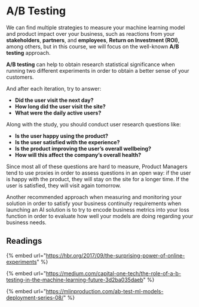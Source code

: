# A/B Testing

We can find multiple strategies to measure your machine learning model and product impact over your business, such as reactions from your **stakeholders**, **partners**, and **employees**, **Return on Investment \(ROI\)**, among others, but in this course, we will focus on the well-known **A/B testing** approach.

**A/B testing** can help to obtain research statistical significance when running two different experiments in order to obtain a better sense of your customers.

And after each iteration, try to answer:

* **Did the user visit the next day?**
* **How long did the user visit the site?**
* **What were the daily active users?**

Along with the study, you should conduct user research questions like:

* **Is the user happy using the product?**
* **Is the user satisfied with the experience?**
* **Is the product improving the user’s overall well­being?**
* **How will this affect the company’s overall health?**

Since most all of these questions are hard to measure, Product Managers tend to use proxies in order to assess questions in an open way: if the user is happy with the product, they will stay on the site for a longer time. If the user is satisfied, they will visit again tomorrow.

Another recommended approach when measuring and monitoring your solution in order to satisfy your business continuity requirements when launching an AI solution is to try to encode business metrics into your loss function in order to evaluate how well your models are doing regarding your business needs.

## Readings

{% embed url="https://hbr.org/2017/09/the-surprising-power-of-online-experiments" %}

{% embed url="https://medium.com/capital-one-tech/the-role-of-a-b-testing-in-the-machine-learning-future-3d2ba035daeb" %}

{% embed url="https://mlinproduction.com/ab-test-ml-models-deployment-series-08/" %}

